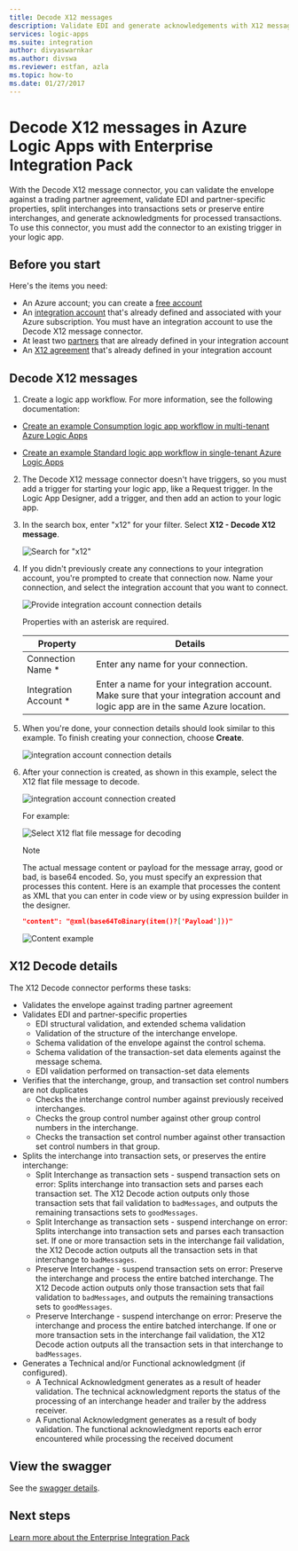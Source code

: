 ```yaml
---
title: Decode X12 messages
description: Validate EDI and generate acknowledgements with X12 message decoder in Azure Logic Apps with Enterprise Integration Pack.
services: logic-apps
ms.suite: integration
author: divyaswarnkar
ms.author: divswa
ms.reviewer: estfan, azla
ms.topic: how-to
ms.date: 01/27/2017
---
```


# Decode X12 messages in Azure Logic Apps with Enterprise Integration Pack

With the Decode X12 message connector, you can validate the envelope against a trading partner agreement, validate EDI and partner-specific properties, split interchanges into transactions sets or preserve entire interchanges, and generate acknowledgments for processed transactions. 
To use this connector, you must add the connector to an existing trigger in your logic app.

## Before you start

Here's the items you need:

* An Azure account; you can create a [free account](https://azure.microsoft.com/free)
* An [integration account](logic-apps-enterprise-integration-create-integration-account.md) 
that's already defined and associated with your Azure subscription. 
You must have an integration account to use the Decode X12 message connector.
* At least two [partners](logic-apps-enterprise-integration-partners.md) 
that are already defined in your integration account
* An [X12 agreement](logic-apps-enterprise-integration-x12.md) 
that's already defined in your integration account

## Decode X12 messages

1. Create a logic app workflow. For more information, see the following documentation:

  * [Create an example Consumption logic app workflow in multi-tenant Azure Logic Apps](quickstart-create-example-consumption-workflow.md)

  * [Create an example Standard logic app workflow in single-tenant Azure Logic Apps](create-single-tenant-workflows-azure-portal.md)

2. The Decode X12 message connector doesn't have triggers, 
so you must add a trigger for starting your logic app, like a Request trigger. 
In the Logic App Designer, add a trigger, and then add an action to your logic app.

3.	In the search box, enter "x12" for your filter. 
Select **X12 - Decode X12 message**.
   
	![Search for "x12"](media/logic-apps-enterprise-integration-x12-decode/x12decodeimage1.png)  

3. If you didn't previously create any connections to your integration account, 
you're prompted to create that connection now. Name your connection, 
and select the integration account that you want to connect. 

	![Provide integration account connection details](media/logic-apps-enterprise-integration-x12-decode/x12decodeimage4.png)

	Properties with an asterisk are required.

	| Property | Details |
	| --- | --- |
	| Connection Name * |Enter any name for your connection. |
	| Integration Account * |Enter a name for your integration account. Make sure that your integration account and logic app are in the same Azure location. |

5.	When you're done, your connection details should look similar to this example. 
To finish creating your connection, choose **Create**.
   
	![integration account connection details](media/logic-apps-enterprise-integration-x12-decode/x12decodeimage5.png) 

6. After your connection is created, as shown in this example, 
select the X12 flat file message to decode.

	![integration account connection created](media/logic-apps-enterprise-integration-x12-decode/x12decodeimage6.png) 

	For example:

	![Select X12 flat file message for decoding](media/logic-apps-enterprise-integration-x12-decode/x12decodeimage7.png) 

   > [!NOTE]
   > The actual message content or payload for the message array, good or bad, 
   > is base64 encoded. So, you must specify an expression that processes this content.
   > Here is an example that processes the content as XML that you can 
   > enter in code view 
   > or by using expression builder in the designer.
   > ``` json
   > "content": "@xml(base64ToBinary(item()?['Payload']))"
   > ```
   > ![Content example](media/logic-apps-enterprise-integration-x12-decode/content-example.png)
   >


## X12 Decode details

The X12 Decode connector performs these tasks:

* Validates the envelope against trading partner agreement
* Validates EDI and partner-specific properties
  * EDI structural validation, and extended schema validation
  * Validation of the structure of the interchange envelope.
  * Schema validation of the envelope against the control schema.
  * Schema validation of the transaction-set data elements against the message schema.
  * EDI validation performed on transaction-set data elements 
* Verifies that the interchange, group, and transaction set control numbers are not duplicates
  * Checks the interchange control number against previously received interchanges.
  * Checks the group control number against other group control numbers in the interchange.
  * Checks the transaction set control number against other transaction set control numbers in that group.
* Splits the interchange into transaction sets, or preserves the entire interchange:
  * Split Interchange as transaction sets - suspend transaction sets on error: 
  Splits interchange into transaction sets and parses each transaction set. 
  The X12 Decode action outputs only those transaction sets 
  that fail validation to `badMessages`, and outputs the remaining transactions sets to `goodMessages`.
  * Split Interchange as transaction sets - suspend interchange on error: 
  Splits interchange into transaction sets and parses each transaction set. 
  If one or more transaction sets in the interchange fail validation, 
  the X12 Decode action outputs all the transaction sets in that interchange to `badMessages`.
  * Preserve Interchange - suspend transaction sets on error: 
  Preserve the interchange and process the entire batched interchange. 
  The X12 Decode action outputs only those transaction sets that fail validation to `badMessages`, 
  and outputs the remaining transactions sets to `goodMessages`.
  * Preserve Interchange - suspend interchange on error: 
  Preserve the interchange and process the entire batched interchange. 
  If one or more transaction sets in the interchange fail validation, 
  the X12 Decode action outputs all the transaction sets in that interchange to `badMessages`. 
* Generates a Technical and/or Functional acknowledgment (if configured).
  * A Technical Acknowledgment generates as a result of header validation. The technical acknowledgment reports the status of the processing of an interchange header and trailer by the address receiver.
  * A Functional Acknowledgment generates as a result of body validation. The functional acknowledgment reports each error encountered while processing the received document

## View the swagger
See the [swagger details](/connectors/x12/). 

## Next steps
[Learn more about the Enterprise Integration Pack](../logic-apps/logic-apps-enterprise-integration-overview.md "Learn about Enterprise Integration Pack") 

